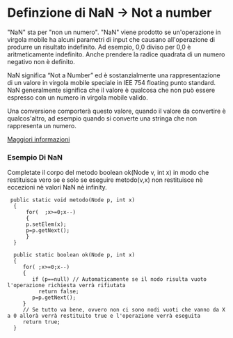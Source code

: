 # Definzione di NaN -> Not a number
"NaN" sta per "non un numero". "NaN" viene prodotto se un'operazione in virgola mobile ha alcuni parametri 
di input che causano all'operazione di produrre un risultato indefinito. Ad esempio, 0,0 diviso per 0,0 è aritmeticamente 
indefinito. Anche prendere la radice quadrata di un numero negativo non è definito.

NaN significa “Not a Number” ed è sostanzialmente una rappresentazione di un valore in virgola mobile speciale in IEE 754 floating 
punto standard. NaN generalmente significa che il valore è qualcosa che non può essere espresso con un numero in virgola mobile valido.

Una conversione comporterà questo valore, quando il valore da convertire è qualcos'altro, ad esempio quando si converte una stringa che non rappresenta un numero.

[Maggiori informazioni](https://www.it-swarm.dev/it/java/java-cosa-significa-nan/969824867/)


### Esempio Di NaN

Completate il corpo del metodo boolean ok(Node v, int x) in modo che restituisca vero se e solo se eseguire metodo(v,x) 
non restituisce nè eccezioni nè valori NaN nè infinity.
```
 public static void metodo(Node p, int x)
  {
      for(  ;x>=0;x--) 
      {
      p.setElem(x);
      p=p.getNext();
      }
  }  

  public static boolean ok(Node p, int x)
  {
     for( ;x>=0;x--)  
     {
        if (p==null) // Automaticamente se il nodo risulta vuoto l'operazione richiesta verrà rifiutata
          return false; 
        p=p.getNext();
     }
     // Se tutto va bene, ovvero non ci sono nodi vuoti che vanno da X a 0 allorà verrà restituito true e l'operazione verrà eseguita
     return true;
  }
```
